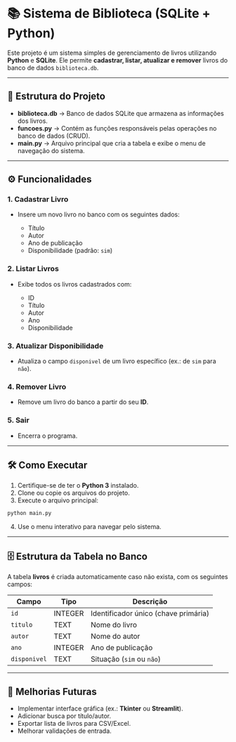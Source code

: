 # 📚 Sistema de Biblioteca (SQLite + Python)

Este projeto é um sistema simples de gerenciamento de livros utilizando **Python** e **SQLite**.
Ele permite **cadastrar, listar, atualizar e remover** livros do banco de dados `biblioteca.db`.

---

## 📂 Estrutura do Projeto

* **biblioteca.db** → Banco de dados SQLite que armazena as informações dos livros.
* **funcoes.py** → Contém as funções responsáveis pelas operações no banco de dados (CRUD).
* **main.py** → Arquivo principal que cria a tabela e exibe o menu de navegação do sistema.

---

## ⚙️ Funcionalidades

### 1. **Cadastrar Livro**

* Insere um novo livro no banco com os seguintes dados:

  * Título
  * Autor
  * Ano de publicação
  * Disponibilidade (padrão: `sim`)

### 2. **Listar Livros**

* Exibe todos os livros cadastrados com:

  * ID
  * Título
  * Autor
  * Ano
  * Disponibilidade

### 3. **Atualizar Disponibilidade**

* Atualiza o campo `disponivel` de um livro específico (ex.: de `sim` para `não`).

### 4. **Remover Livro**

* Remove um livro do banco a partir do seu **ID**.

### 5. **Sair**

* Encerra o programa.

---

## 🛠️ Como Executar

1. Certifique-se de ter o **Python 3** instalado.
2. Clone ou copie os arquivos do projeto.
3. Execute o arquivo principal:

```bash
python main.py
```

4. Use o menu interativo para navegar pelo sistema.

---

## 🗄️ Estrutura da Tabela no Banco

A tabela **livros** é criada automaticamente caso não exista, com os seguintes campos:

| Campo        | Tipo    | Descrição                            |
| ------------ | ------- | ------------------------------------ |
| `id`         | INTEGER | Identificador único (chave primária) |
| `titulo`     | TEXT    | Nome do livro                        |
| `autor`      | TEXT    | Nome do autor                        |
| `ano`        | INTEGER | Ano de publicação                    |
| `disponivel` | TEXT    | Situação (`sim` ou `não`)            |

---

## 🚀 Melhorias Futuras

* Implementar interface gráfica (ex.: **Tkinter** ou **Streamlit**).
* Adicionar busca por título/autor.
* Exportar lista de livros para CSV/Excel.
* Melhorar validações de entrada.

